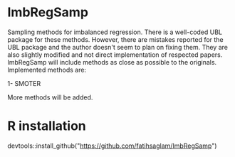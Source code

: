 # ImbRegSamp
Sampling methods for imbalanced regression. There is a well-coded UBL package for these methods. However, there are mistakes reported for the UBL package and the author doesn't seem to plan on fixing them. They are also slightly modified and not direct implementation of respected papers. ImbRegSamp will include methods as close as possible to the originals. Implemented methods are:

1- SMOTER

More methods will be added.

# R installation
devtools::install_github("https://github.com/fatihsaglam/ImbRegSamp")
